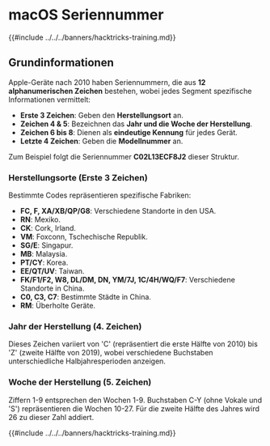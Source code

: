 # macOS Seriennummer

{{#include ../../../banners/hacktricks-training.md}}

## Grundinformationen

Apple-Geräte nach 2010 haben Seriennummern, die aus **12 alphanumerischen Zeichen** bestehen, wobei jedes Segment spezifische Informationen vermittelt:

- **Erste 3 Zeichen**: Geben den **Herstellungsort** an.
- **Zeichen 4 & 5**: Bezeichnen das **Jahr und die Woche der Herstellung**.
- **Zeichen 6 bis 8**: Dienen als **eindeutige Kennung** für jedes Gerät.
- **Letzte 4 Zeichen**: Geben die **Modellnummer** an.

Zum Beispiel folgt die Seriennummer **C02L13ECF8J2** dieser Struktur.

### **Herstellungsorte (Erste 3 Zeichen)**

Bestimmte Codes repräsentieren spezifische Fabriken:

- **FC, F, XA/XB/QP/G8**: Verschiedene Standorte in den USA.
- **RN**: Mexiko.
- **CK**: Cork, Irland.
- **VM**: Foxconn, Tschechische Republik.
- **SG/E**: Singapur.
- **MB**: Malaysia.
- **PT/CY**: Korea.
- **EE/QT/UV**: Taiwan.
- **FK/F1/F2, W8, DL/DM, DN, YM/7J, 1C/4H/WQ/F7**: Verschiedene Standorte in China.
- **C0, C3, C7**: Bestimmte Städte in China.
- **RM**: Überholte Geräte.

### **Jahr der Herstellung (4. Zeichen)**

Dieses Zeichen variiert von 'C' (repräsentiert die erste Hälfte von 2010) bis 'Z' (zweite Hälfte von 2019), wobei verschiedene Buchstaben unterschiedliche Halbjahresperioden anzeigen.

### **Woche der Herstellung (5. Zeichen)**

Ziffern 1-9 entsprechen den Wochen 1-9. Buchstaben C-Y (ohne Vokale und 'S') repräsentieren die Wochen 10-27. Für die zweite Hälfte des Jahres wird 26 zu dieser Zahl addiert.

{{#include ../../../banners/hacktricks-training.md}}
